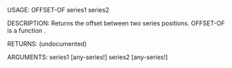 USAGE:
     OFFSET-OF series1 series2 

DESCRIPTION:
     Returns the offset between two series positions.
     OFFSET-OF is a function .

RETURNS:
    (undocumented)

ARGUMENTS:
    series1 [any-series!]
    series2 [any-series!]
